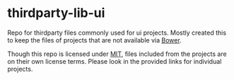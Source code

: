 # thirdparty-lib-ui

Repo for thirdparty files commonly used for ui projects. Mostly created this to keep the files of projects that are not available via [Bower](https://bower.io).

Though this repo is licensed under [MIT](./LICENSE), files included from the projects are on their own license terms. Please look in the provided links for individual projects.